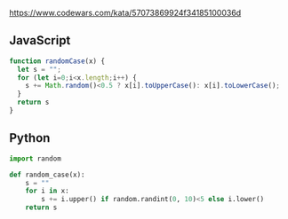 https://www.codewars.com/kata/57073869924f34185100036d

## JavaScript
```js
function randomCase(x) {
  let s = "";
  for (let i=0;i<x.length;i++) {
    s += Math.random()<0.5 ? x[i].toUpperCase(): x[i].toLowerCase();
  }
  return s
}
```

## Python
```py
import random

def random_case(x):
    s = ""
    for i in x:
        s += i.upper() if random.randint(0, 10)<5 else i.lower()
    return s
```